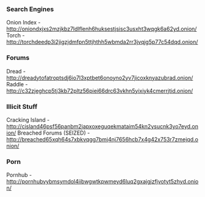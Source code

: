 ### Search Engines
Onion Index - http://oniondxjxs2mzjkbz7ldlflenh6huksestjsisc3usxht3wqgk6a62yd.onion/
Torch - http://torchdeedp3i2jigzjdmfpn5ttjhthh5wbmda2rr3jvqjg5p77c54dqd.onion/

### Forums
Dread - http://dreadytofatroptsdj6io7l3xptbet6onoyno2yv7jicoxknyazubrad.onion/
Raddle - http://c32zjeghcp5tj3kb72pltz56piei66drc63vkhn5yixiyk4cmerrjtid.onion/

### Illicit Stuff
Cracking Island - http://cisland46psf56panbm2japxoxeguqekmataim54kn2ysucnk3yo7eyd.onion/
Breached Forums (SEIZED) - http://breached65xqh64s7xbkvqgg7bmj4nj7656hcb7x4g42x753r7zmejqd.onion/

### Porn
Pornhub - http://pornhubvybmsymdol4iibwgwtkpwmeyd6luq2gxajgjzfjvotyt5zhyd.onion/
